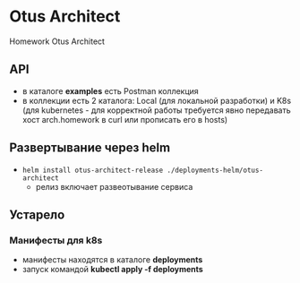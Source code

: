 # Otus Architect

Homework Otus Architect

## API
* в каталоге **examples** есть Postman коллекция
* в коллекции есть 2 каталога: Local (для локальной разработки) и K8s (для kubernetes - для корректной работы требуется явно передавать хост arch.homework в curl или прописать его в hosts)

## Развертывание через helm
* `helm install otus-architect-release ./deployments-helm/otus-architect`
    * релиз включает развеотывание сервиса 

## Устарело
### Манифесты для k8s
* манифесты находятся в каталоге **deployments**
* запуск командой **kubectl apply -f deployments**

